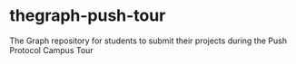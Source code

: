 # thegraph-push-tour
The Graph repository for students to submit their projects during the Push Protocol Campus Tour
